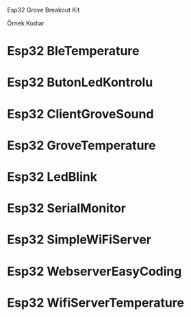 Esp32 Grove Breakout Kit

Örnek Kodlar
# Esp32 BleTemperature
# Esp32 ButonLedKontrolu
# Esp32 ClientGroveSound
# Esp32 GroveTemperature
# Esp32 LedBlink
# Esp32 SerialMonitor
# Esp32 SimpleWiFiServer
# Esp32 WebserverEasyCoding
# Esp32 WifiServerTemperature
